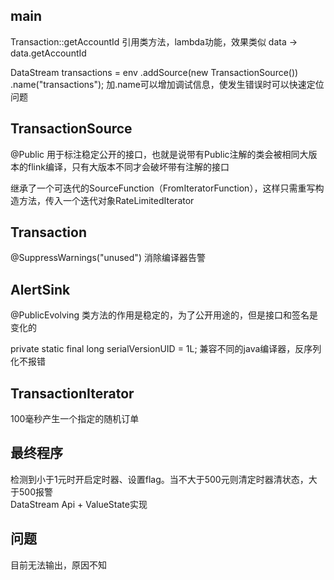 ## main

Transaction::getAccountId 引用类方法，lambda功能，效果类似 data -> data.getAccountId

DataStream<Transaction> transactions = env
.addSource(new TransactionSource())
.name("transactions");
加.name可以增加调试信息，使发生错误时可以快速定位问题

## TransactionSource

@Public 用于标注稳定公开的接口，也就是说带有Public注解的类会被相同大版本的flink编译，只有大版本不同才会破坏带有注解的接口 

继承了一个可迭代的SourceFunction（FromIteratorFunction），这样只需重写构造方法，传入一个迭代对象RateLimitedIterator

## Transaction

@SuppressWarnings("unused")  消除编译器告警  

## AlertSink

@PublicEvolving 类方法的作用是稳定的，为了公开用途的，但是接口和签名是变化的  

private static final long serialVersionUID = 1L;  兼容不同的java编译器，反序列化不报错  

## TransactionIterator

100毫秒产生一个指定的随机订单

## 最终程序

检测到小于1元时开启定时器、设置flag。当不大于500元则清定时器清状态，大于500报警  
DataStream Api + ValueState实现

## 问题

目前无法输出，原因不知